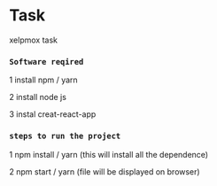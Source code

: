 # Task
xelpmox task


### `Software reqired`

1 install npm / yarn

2 install node js

3 instal creat-react-app





### `steps to run the project`

1 npm install / yarn (this will install all the dependence)

2 npm start / yarn (file will be displayed on browser)

